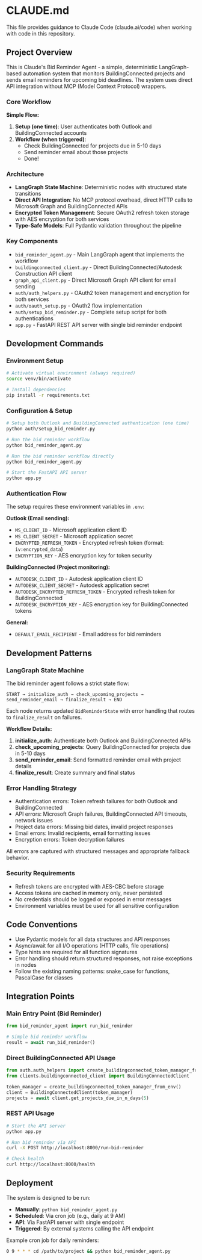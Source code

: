 # CLAUDE.md

This file provides guidance to Claude Code (claude.ai/code) when working with code in this repository.

## Project Overview

This is Claude's Bid Reminder Agent - a simple, deterministic LangGraph-based automation system that monitors BuildingConnected projects and sends email reminders for upcoming bid deadlines. The system uses direct API integration without MCP (Model Context Protocol) wrappers.

### Core Workflow

**Simple Flow:**
1. **Setup (one time)**: User authenticates both Outlook and BuildingConnected accounts
2. **Workflow (when triggered)**: 
   - Check BuildingConnected for projects due in 5-10 days
   - Send reminder email about those projects
   - Done!

### Architecture

- **LangGraph State Machine**: Deterministic nodes with structured state transitions
- **Direct API Integration**: No MCP protocol overhead, direct HTTP calls to Microsoft Graph and BuildingConnected APIs
- **Encrypted Token Management**: Secure OAuth2 refresh token storage with AES encryption for both services
- **Type-Safe Models**: Full Pydantic validation throughout the pipeline

### Key Components

- `bid_reminder_agent.py` - Main LangGraph agent that implements the workflow
- `buildingconnected_client.py` - Direct BuildingConnected/Autodesk Construction API client
- `graph_api_client.py` - Direct Microsoft Graph API client for email sending  
- `auth/auth_helpers.py` - OAuth2 token management and encryption for both services
- `auth/oauth_setup.py` - OAuth2 flow implementation
- `auth/setup_bid_reminder.py` - Complete setup script for both authentications
- `app.py` - FastAPI REST API server with single bid reminder endpoint

## Development Commands

### Environment Setup
```bash
# Activate virtual environment (always required)
source venv/bin/activate

# Install dependencies
pip install -r requirements.txt
```

### Configuration & Setup
```bash
# Setup both Outlook and BuildingConnected authentication (one time)
python auth/setup_bid_reminder.py

# Run the bid reminder workflow
python bid_reminder_agent.py

# Run the bid reminder workflow directly
python bid_reminder_agent.py

# Start the FastAPI API server
python app.py
```

### Authentication Flow
The setup requires these environment variables in `.env`:

**Outlook (Email sending):**
- `MS_CLIENT_ID` - Microsoft application client ID
- `MS_CLIENT_SECRET` - Microsoft application secret
- `ENCRYPTED_REFRESH_TOKEN` - Encrypted refresh token (format: `iv:encrypted_data`)
- `ENCRYPTION_KEY` - AES encryption key for token security

**BuildingConnected (Project monitoring):**
- `AUTODESK_CLIENT_ID` - Autodesk application client ID
- `AUTODESK_CLIENT_SECRET` - Autodesk application secret
- `AUTODESK_ENCRYPTED_REFRESH_TOKEN` - Encrypted refresh token for BuildingConnected
- `AUTODESK_ENCRYPTION_KEY` - AES encryption key for BuildingConnected tokens

**General:**
- `DEFAULT_EMAIL_RECIPIENT` - Email address for bid reminders

## Development Patterns

### LangGraph State Machine
The bid reminder agent follows a strict state flow:
```
START → initialize_auth → check_upcoming_projects → send_reminder_email → finalize_result → END
```
Each node returns updated `BidReminderState` with error handling that routes to `finalize_result` on failures.

**Workflow Details:**
1. **initialize_auth**: Authenticate both Outlook and BuildingConnected APIs
2. **check_upcoming_projects**: Query BuildingConnected for projects due in 5-10 days  
3. **send_reminder_email**: Send formatted reminder email with project details
4. **finalize_result**: Create summary and final status

### Error Handling Strategy
- Authentication errors: Token refresh failures for both Outlook and BuildingConnected
- API errors: Microsoft Graph failures, BuildingConnected API timeouts, network issues
- Project data errors: Missing bid dates, invalid project responses
- Email errors: Invalid recipients, email formatting issues
- Encryption errors: Token decryption failures

All errors are captured with structured messages and appropriate fallback behavior.

### Security Requirements
- Refresh tokens are encrypted with AES-CBC before storage
- Access tokens are cached in memory only, never persisted
- No credentials should be logged or exposed in error messages
- Environment variables must be used for all sensitive configuration

## Code Conventions

- Use Pydantic models for all data structures and API responses
- Async/await for all I/O operations (HTTP calls, file operations)
- Type hints are required for all function signatures
- Error handling should return structured responses, not raise exceptions in nodes
- Follow the existing naming patterns: snake_case for functions, PascalCase for classes

## Integration Points

### Main Entry Point (Bid Reminder)
```python
from bid_reminder_agent import run_bid_reminder

# Simple bid reminder workflow
result = await run_bid_reminder()
```

### Direct BuildingConnected API Usage
```python
from auth.auth_helpers import create_buildingconnected_token_manager_from_env
from clients.buildingconnected_client import BuildingConnectedClient

token_manager = create_buildingconnected_token_manager_from_env()
client = BuildingConnectedClient(token_manager)
projects = await client.get_projects_due_in_n_days(5)
```

### REST API Usage
```bash
# Start the API server
python app.py

# Run bid reminder via API
curl -X POST http://localhost:8000/run-bid-reminder

# Check health
curl http://localhost:8000/health
```

## Deployment

The system is designed to be run:
- **Manually**: `python bid_reminder_agent.py`
- **Scheduled**: Via cron job (e.g., daily at 9 AM)
- **API**: Via FastAPI server with single endpoint
- **Triggered**: By external systems calling the API endpoint

Example cron job for daily reminders:
```bash
0 9 * * * cd /path/to/project && python bid_reminder_agent.py
```